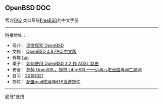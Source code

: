 
## OpenBSD DOC ##


官方[FAQ](https://www.openbsd.org/faq/index.html)
类似系统[FreeBSD](https://www.freebsd.org/doc/zh_CN/books/handbook/index.html)的中文手册

----
链接地址：

* 简介： [深度探索 OpenBSD](https://www.ibm.com/developerworks/cn/aix/library/au-openbsd.html)
* 文档： [OpenBSD 4.8 FAQ 中文版](http://llww.me/index.html)
* 有趣   [fun](http://openbsdjumpstart.org/#/1)
* 栗子： [如何使用 OpenBSD 3.2 作 ADSL 路由](http://www.kuqin.com/article/05bsd/23827.html)
* 安全： [扔掉 OpenSSL，拥抱 LibreSSL——远离心脏出血与溺亡漏洞](https://hltj.me/security/2017/05/26/libressl-instead-openssl.html)
* 自习：[20181021](/docs/knowledge/openbsd.md)
* 邮件： [配置mail使用SMTP发送邮件](https://tlanyan.me/config-mail-use-smtp/)









------
底线*底线
